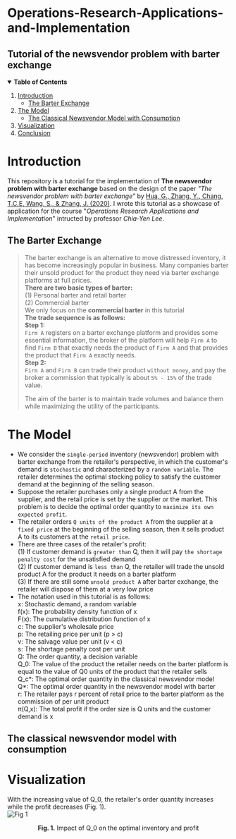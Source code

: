 # Operations-Research-Applications-and-Implementation
## Tutorial of the newsvendor problem with barter exchange  
<details open="open">
  <summary><b>Table of Contents</b></summary>
  <ol>
    <li>
      <a href="#introduction">Introduction</a>
      <ul>
        <li><a href="#the-barter-exchange">The Barter Exchange</a></li>
    </li>
      </ul>
    <li>
      <a href="#model">The Model</a>
      <ul>
        <li><a href="#biased-random-key-enetic-lgorithmn">The Classical Newsvendor Model with Consumption</a></li>
      </ul>
    </li>
    <li><a href="#visualization">Visualization</a></li>
    <li><a href="#conclusion">Conclusion</a></li>
  </ol>
</details>

# __Introduction__
This repository is a tutorial for the implementation of __The newsvendor problem with barter exchange__ based on the design of the paper _"The newsvendor problem with barter exchange"_  by [Hua, G., Zhang, Y., Chang, T.C.E, Wang, S., & Zhang, J. (2020)]("https://www.sciencedirect.com/science/article/abs/pii/S0925527313001837?via%3Dihub"). I wrote this tutorial as a showcase of application for the course "_Operations Research Applications and Implementation_" intructed by professor _Chia-Yen Lee_.  
## __The Barter Exchange__
> The barter exchange is an alternative to move distressed inventory, it has become increasingly popular in business. Many companies barter their unsold product for the product they need via barter exchange platforms at full prices.  
__There are two basic types of barter:__  
(1) Personal barter and retail barter  
(2) Commercial barter    
> We only focus on the __commercial barter__ in this tutorial  
> __The trade sequence is as follows:__  
> __Step 1:__  
> `Firm A` registers on a barter exchange platform and provides some essential information, the broker of the platform will help `Firm A` to find `Firm B` that exactly needs the product of `Firm A` and that provides the product that `Firm A` exactly needs.  
> __Step 2:__  
> `Firm A` and `Firm B` can trade their product `without money`, and pay the broker a commission  that typically is about `5% - 15%` of the trade value.  
> 
> The aim of the barter is to maintain trade volumes and balance them while maximizing the utility of the participants.  
# __The Model__
* We consider the `single-period` inventory (newsvendor) problem with barter exchange from the retailer's perspective, in which the customer's demand is `stochastic` and characterized by a `random variable`. The retailer determines the optimal stocking policy to satisfy the customer demand at the beginning of the selling season.  
* Suppose the retailer purchases only a single product A from the supplier, and the retail price is set by the supplier or the market. This problem is to decide the optimal order quantity to `maximize its own expected profit`.  
* The retailer orders `Q units of the product A` from the supplier at a `fixed price` at the beginning of the selling season, then it sells product A to its customers at the `retail price`.  
* There are three cases of the retailer's profit:  
(1) If customer demand is `greater than` Q, then it will pay `the shortage penalty cost` for the unsatisfied demand  
(2) If customer demand is `less than` Q, the retailer will trade the unsold product A for the product it needs on a barter platform  
(3) If there are still some `unsold product A` after barter exchange, the retailer will dispose of them at a very low price  
 *  The notation used in this tutorial is as follows:  
x: Stochastic demand, a random variable  
f(x): The probability density function of x  
F(x): The cumulative distribution function of x  
c: The supplier's wholesale price  
p: The retailing price per unit (p > c)  
v: The salvage value per unit (v < c)  
s: The shortage penalty cost per unit  
Q: The order quantity, a decision variable  
Q_0: The value of the product the retailer needs on the barter platform is equal to the value of Q0 units of the product that the retailer sells  
Q_c*: The optimal order quantity in the classical newsvendor model   
Q*: The optimal order quantity in the newsvendor model with barter  
r: The retailer pays r percent of retail price to the barter platform as the commission of per unit product  
π(Q,x): The total profit if the order size is Q units and the customer demand is x
## __The classical newsvendor model with consumption__
# __Visualization__  
With the increasing value of Q_0, the retailer's order quantity increases while the profit decreases (Fig. 1).  
![Fig 1](https://user-images.githubusercontent.com/73217181/148519813-f240fa95-4e04-479b-9f7a-1571de5985e6.png)
  <center><b>Fig. 1.</b> Impact of Q_0 on the optimal inventory and profit</center>

